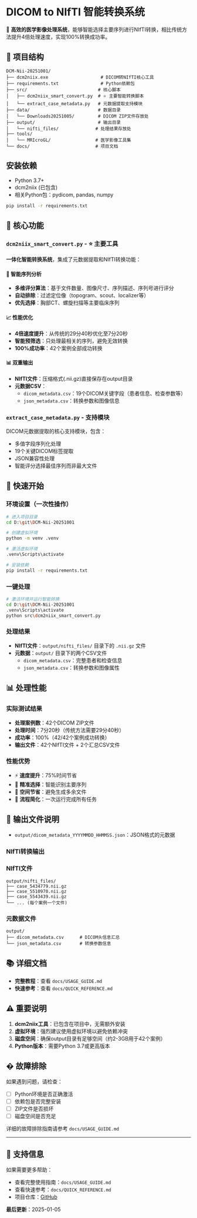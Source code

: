 # DICOM to NIfTI 智能转换系统

🧠 **高效的医学影像处理系统**，能够智能选择主要序列进行NIfTI转换，相比传统方法提升4倍处理速度，实现100%转换成功率。

## 📁 项目结构

```
DCM-Nii-20251001/
├── dcm2niix.exe                    # DICOM转NIfTI核心工具
├── requirements.txt                # Python依赖包
├── src/                           # 核心脚本
│   ├── dcm2niix_smart_convert.py  # ⭐ 主要智能转换脚本
│   └── extract_case_metadata.py   # 元数据提取支持模块
├── data/                          # 数据目录
│   └── Downloads20251005/         # DICOM ZIP文件存放处
├── output/                        # 输出目录
│   └── nifti_files/              # 处理结果存放处
├── tools/
│   └── MRIcroGL/                 # 医学影像工具集
└── docs/                         # 项目文档
```

## 安装依赖

- Python 3.7+
- dcm2niix (已包含)
- 相关Python包：pydicom, pandas, numpy

```bash
pip install -r requirements.txt
```

## 🎯 核心功能

### `dcm2niix_smart_convert.py` - ⭐ 主要工具
**一体化智能转换系统**，集成了元数据提取和NIfTI转换功能：

#### 🧠 智能序列分析
- **多维评分算法**：基于文件数量、图像尺寸、序列描述、序列号进行评分
- **自动排除**：过滤定位像（topogram、scout、localizer等）
- **优先选择**：胸部CT、螺旋扫描等主要临床序列

#### 📈 性能优化
- **4倍速度提升**：从传统的29分40秒优化至7分20秒
- **智能预筛选**：只处理最相关的序列，避免无效转换
- **100%成功率**：42个案例全部成功转换

#### 📊 双重输出
- **NIfTI文件**：压缩格式(.nii.gz)直接保存在output目录
- **元数据CSV**：
  - `dicom_metadata.csv`：19个DICOM关键字段（患者信息、检查参数等）
  - `json_metadata.csv`：转换参数和图像信息

### `extract_case_metadata.py` - 支持模块
DICOM元数据提取的核心支持模块，包含：
- 多值字段序列化处理
- 19个关键DICOM标签提取
- JSON兼容性处理
- 智能评分选择最佳序列而非最大文件

## 🚀 快速开始

### 环境设置（一次性操作）
```bash
# 进入项目目录
cd D:\git\DCM-Nii-20251001

# 创建虚拟环境
python -m venv .venv

# 激活虚拟环境  
.venv\Scripts\activate

# 安装依赖
pip install -r requirements.txt
```

### 一键处理
```bash
# 激活环境并运行智能转换
cd D:\git\DCM-Nii-20251001
.venv\Scripts\activate
python src\dcm2niix_smart_convert.py
```

### 处理结果
- **NIfTI文件**：`output/nifti_files/` 目录下的 `.nii.gz` 文件
- **元数据**：`output/` 目录下的两个CSV文件
  - `dicom_metadata.csv`：完整患者和检查信息
  - `json_metadata.csv`：转换参数和图像属性

## 📊 处理性能

### 实际测试结果
- **处理案例数**：42个DICOM ZIP文件
- **处理时间**：7分20秒（传统方法需要29分40秒）  
- **成功率**：100%（42/42个案例成功转换）
- **输出文件**：42个NIfTI文件 + 2个汇总CSV文件

### 性能优势
- ⚡ **速度提升**：75%时间节省
- 🎯 **精准选择**：智能识别主要序列
- 💾 **空间节省**：避免生成多余文件
- 🔄 **流程简化**：一次运行完成所有任务

## 📁 输出文件说明
- `output/dicom_metadata_YYYYMMDD_HHMMSS.json`：JSON格式的元数据

### NIfTI转换输出
### NIfTI文件
```
output/nifti_files/
├── case_5434779.nii.gz
├── case_5510970.nii.gz
├── case_5543439.nii.gz
└── ... (每个案例一个文件)
```

### 元数据文件
```
output/
├── dicom_metadata.csv      # DICOM头信息汇总
└── json_metadata.csv       # 转换参数信息
```

## 📚 详细文档

- **完整教程**：查看 `docs/USAGE_GUIDE.md`
- **快速参考**：查看 `docs/QUICK_REFERENCE.md`

## ⚠️ 重要说明

1. **dcm2niix工具**：已包含在项目中，无需额外安装
2. **虚拟环境**：强烈建议使用虚拟环境以避免依赖冲突
3. **磁盘空间**：确保output目录有足够空间（约2-3GB用于42个案例）
4. **Python版本**：需要Python 3.7或更高版本

## � 故障排除

如果遇到问题，请检查：
- [ ] Python环境是否正确激活
- [ ] 依赖包是否完整安装
- [ ] ZIP文件是否损坏
- [ ] 磁盘空间是否充足

详细的故障排除指南请参考 `docs/USAGE_GUIDE.md`

---

## 📧 支持信息

如果需要更多帮助：
- 查看完整使用指南：`docs/USAGE_GUIDE.md`  
- 查看快速参考：`docs/QUICK_REFERENCE.md`
- 项目仓库：[GitHub](https://github.com/your-username/DCM-Nii-20251001)

**最后更新**：2025-01-05
